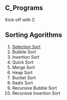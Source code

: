 ## C_Programs

Kick-off with C<br>



<h2>Sorting Agorithms</h2>

1. [Selection Sort](https://github.com/AKHIL-S-BABU/C_Programs/blob/main/Programs/P03_Selection_sort.c)
1. Bubble Sort
1. Insertion Sort
1. Quick Sort
2. Merge Sort
3. Heap Sort
4. Bucket Sort
5. Radix Sort
6. Recursive Bubble Sort
7. Recursive Insertion Sort
